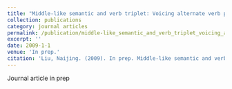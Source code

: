 ```yaml
---
title: "Middle-like semantic and verb triplet: Voicing alternate verb pairs in Tsum."
collection: publications
category: journal articles
permalink: /publication/middle-like_semantic_and_verb_triplet_voicing_alternate_verb_pairs_in_tsum
excerpt: ''
date: 2009-1-1
venue: 'In prep.'
citation: 'Liu, Naijing. (2009). In prep. Middle-like semantic and verb triplet: Voicing alternate verb pairs in Tsum.'
---
```

Journal article in prep
